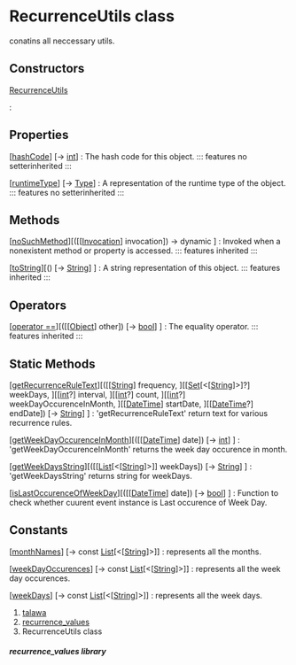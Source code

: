 
<div>

# RecurrenceUtils class

</div>


conatins all neccessary utils.



## Constructors

[RecurrenceUtils](../constants_recurrence_values/RecurrenceUtils/RecurrenceUtils.html)

:   



## Properties

[[hashCode](https://api.flutter.dev/flutter/dart-core/Object/hashCode.html)] [→ [int](https://api.flutter.dev/flutter/dart-core/int-class.html)]
:   The hash code for this object.
    ::: features
    no setterinherited
    :::

[[runtimeType](https://api.flutter.dev/flutter/dart-core/Object/runtimeType.html)] [→ [Type](https://api.flutter.dev/flutter/dart-core/Type-class.html)]
:   A representation of the runtime type of the object.
    ::: features
    no setterinherited
    :::



## Methods

[[noSuchMethod](https://api.flutter.dev/flutter/dart-core/Object/noSuchMethod.html)][([[[Invocation](https://api.flutter.dev/flutter/dart-core/Invocation-class.html)] invocation]) → dynamic ]
:   Invoked when a nonexistent method or property is accessed.
    ::: features
    inherited
    :::

[[toString](https://api.flutter.dev/flutter/dart-core/Object/toString.html)][() [→ [String](https://api.flutter.dev/flutter/dart-core/String-class.html)] ]
:   A string representation of this object.
    ::: features
    inherited
    :::



## Operators

[[operator ==](https://api.flutter.dev/flutter/dart-core/Object/operator_equals.html)][([[[Object](https://api.flutter.dev/flutter/dart-core/Object-class.html)] other]) [→ [bool](https://api.flutter.dev/flutter/dart-core/bool-class.html)] ]
:   The equality operator.
    ::: features
    inherited
    :::



## Static Methods

[[getRecurrenceRuleText](../constants_recurrence_values/RecurrenceUtils/getRecurrenceRuleText.html)][([[[String](https://api.flutter.dev/flutter/dart-core/String-class.html)] frequency, ][[[Set](https://api.flutter.dev/flutter/dart-core/Set-class.html)[\<[[String](https://api.flutter.dev/flutter/dart-core/String-class.html)]\>]?] weekDays, ][[[int](https://api.flutter.dev/flutter/dart-core/int-class.html)?] interval, ][[[int](https://api.flutter.dev/flutter/dart-core/int-class.html)?] count, ][[[int](https://api.flutter.dev/flutter/dart-core/int-class.html)?] weekDayOccurenceInMonth, ][[[DateTime](https://api.flutter.dev/flutter/dart-core/DateTime-class.html)] startDate, ][[[DateTime](https://api.flutter.dev/flutter/dart-core/DateTime-class.html)?] endDate]) [→ [String](https://api.flutter.dev/flutter/dart-core/String-class.html)] ]
:   \'getRecurrenceRuleText\' return text for various recurrence rules.

[[getWeekDayOccurenceInMonth](../constants_recurrence_values/RecurrenceUtils/getWeekDayOccurenceInMonth.html)][([[[DateTime](https://api.flutter.dev/flutter/dart-core/DateTime-class.html)] date]) [→ [int](https://api.flutter.dev/flutter/dart-core/int-class.html)] ]
:   \'getWeekDayOccurenceInMonth\' returns the week day occurence in
    month.

[[getWeekDaysString](../constants_recurrence_values/RecurrenceUtils/getWeekDaysString.html)][([[[List](https://api.flutter.dev/flutter/dart-core/List-class.html)[\<[[String](https://api.flutter.dev/flutter/dart-core/String-class.html)]\>]] weekDays]) [→ [String](https://api.flutter.dev/flutter/dart-core/String-class.html)] ]
:   \'getWeekDaysString\' returns string for weekDays.

[[isLastOccurenceOfWeekDay](../constants_recurrence_values/RecurrenceUtils/isLastOccurenceOfWeekDay.html)][([[[DateTime](https://api.flutter.dev/flutter/dart-core/DateTime-class.html)] date]) [→ [bool](https://api.flutter.dev/flutter/dart-core/bool-class.html)] ]
:   Function to check whether cuurent event instance is Last occurence
    of Week Day.



## Constants

[[monthNames](../constants_recurrence_values/RecurrenceUtils/monthNames-constant.html)] [→ const [List](https://api.flutter.dev/flutter/dart-core/List-class.html)[\<[[String](https://api.flutter.dev/flutter/dart-core/String-class.html)]\>]]
:   represents all the months.

[[weekDayOccurences](../constants_recurrence_values/RecurrenceUtils/weekDayOccurences-constant.html)] [→ const [List](https://api.flutter.dev/flutter/dart-core/List-class.html)[\<[[String](https://api.flutter.dev/flutter/dart-core/String-class.html)]\>]]
:   represents all the week day occurences.

[[weekDays](../constants_recurrence_values/RecurrenceUtils/weekDays-constant.html)] [→ const [List](https://api.flutter.dev/flutter/dart-core/List-class.html)[\<[[String](https://api.flutter.dev/flutter/dart-core/String-class.html)]\>]]
:   represents all the week days.







1.  [talawa](../index.html)
2.  [recurrence_values](../constants_recurrence_values/)
3.  RecurrenceUtils class

##### recurrence_values library







